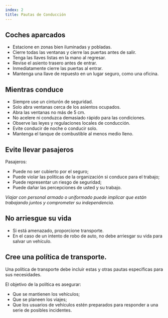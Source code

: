```yaml
---
index: 2
title: Pautas de Conducción
---
```

## Coches aparcados

*   Estacione en zonas bien iluminadas y pobladas.
*   Cierre todas las ventanas y cierre las puertas antes de salir.
*   Tenga las llaves listas en la mano al regresar.
*   Revise el asiento trasero antes de entrar.
*   Inmediatamente cierre las puertas al entrar.
*   Mantenga una llave de repuesto en un lugar seguro, como una oficina.

## Mientras conduce

*   Siempre use un cinturón de seguridad.
*   Solo abra ventanas cerca de los asientos ocupados.
*   Abra las ventanas no más de 5 cm.
*   No acelere ni conduzca demasiado rápido para las condiciones.
*   Observe las leyes y regulaciones locales de conducción.
*   Evite conducir de noche o conducir solo.
*   Mantenga el tanque de combustible al menos medio lleno.

## Evite llevar pasajeros

Pasajeros:

  * Puede no ser cubierto por el seguro;
  * Puede violar las políticas de la organización si conduce para el trabajo;
  * Puede representar un riesgo de seguridad;
  * Puede dañar las percepciones de usted y su trabajo.

*Viajar con personal armado o uniformado puede implicar que están trabajando juntos y comprometer su independencia.*

## No arriesgue su vida

*   Si está amenazado, proporcione transporte.
*   En el caso de un intento de robo de auto, no debe arriesgar su vida para salvar un vehículo.

## Cree una política de transporte.

Una política de transporte debe incluir estas y otras pautas específicas para sus necesidades.

El objetivo de la política es asegurar:

*   Que se mantienen los vehículos;
*   Que se planeen los viajes;
*   Que los usuarios de vehículos estén preparados para responder a una serie de posibles incidentes.